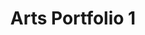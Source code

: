 ---
templateKey: resourcescard
image: /img/rectangle.png
title: Arts Portfolio 1
file: /resumes/michael-resume.pdf
---